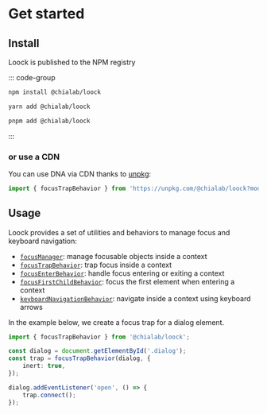 # Get started

## Install

Loock is published to the NPM registry

::: code-group

```bash [npm]
npm install @chialab/loock
```

```bash [yarn]
yarn add @chialab/loock
```

```bash [pnpm]
pnpm add @chialab/loock
```

:::

### or use a CDN

You can use DNA via CDN thanks to [unpkg](https://unpkg.com/):

```ts
import { focusTrapBehavior } from 'https://unpkg.com/@chialab/loock?module';
```

## Usage

Loock provides a set of utilities and behaviors to manage focus and keyboard navigation:

- [`focusManager`](./focus-manager): manage focusable objects inside a context
- [`focusTrapBehavior`](./focus-trap-behavior): trap focus inside a context
- [`focusEnterBehavior`](./focus-enter-behavior): handle focus entering or exiting a context
- [`focusFirstChildBehavior`](./focus-first-child-behavior): focus the first element when entering a context
- [`keyboardNavigationBehavior`](./keyboard-navigation-behavior): navigate inside a context using keyboard arrows

In the example below, we create a focus trap for a dialog element.

```ts
import { focusTrapBehavior } from '@chialab/loock';

const dialog = document.getElementById('.dialog');
const trap = focusTrapBehavior(dialog, {
    inert: true,
});

dialog.addEventListener('open', () => {
    trap.connect();
});
```
